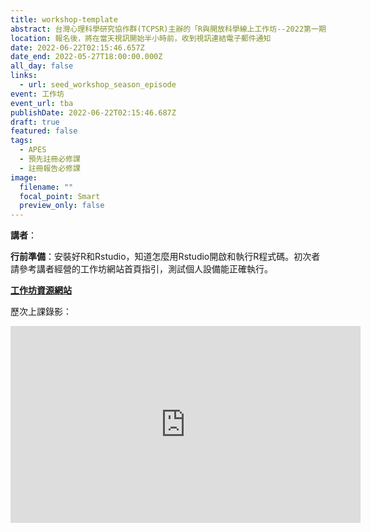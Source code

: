 ```yaml
---
title: workshop-template
abstract: 台灣心理科學研究協作群(TCPSR)主辦的「R與開放科學線上工作坊--2022第一期1/3」已於3/25(五)舉辦。一期共有三堂課，現開放第二場及第三場報名。每堂結束都有課後作業，深化學員學習成效，每堂簡介請參考工作坊資源網站。歡迎有興趣的老師、同學們把時間留下來，報名後，將在當天視訊開始半小時之前，收到視訊連結電子郵件通知。也歡迎推薦其他教師、助教、學生參加！
location: 報名後，將在當天視訊開始半小時前，收到視訊連結電子郵件通知
date: 2022-06-22T02:15:46.657Z
date_end: 2022-05-27T18:00:00.000Z
all_day: false
links:
  - url: seed_workshop_season_episode
event: 工作坊
event_url: tba
publishDate: 2022-06-22T02:15:46.687Z
draft: true
featured: false
tags:
  - APES
  - 預先註冊必修課
  - 註冊報告必修課
image:
  filename: ""
  focal_point: Smart
  preview_only: false
---
```

**講者**： <!--- 依狀況置入 --->

**行前準備**：安裝好R和Rstudio，知道怎麼用Rstudio開啟和執行R程式碼。初次者請參考講者經營的工作坊網站首頁指引，測試個人設備能正確執行。

**[工作坊資源網站](https://rstat-project.github.io/seed_courses/)**

歷次上課錄影：

<iframe width="560" height="315" src="https://www.youtube-nocookie.com/embed/U3REbqQkln4" title="YouTube video player" frameborder="0" allow="accelerometer; autoplay; clipboard-write; encrypted-media; gyroscope; picture-in-picture" allowfullscreen></iframe>


<!--- 置入google表單： "傳送" ~ "嵌入 HTML" ~ "複製貼上" --->
